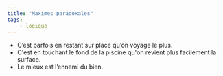 ```yaml
---
title: "Maximes paradoxales"
tags:
    - logique
---
```


- C’est parfois en restant sur place qu’on voyage le plus.
- C'est en touchant le fond de la piscine qu'on revient plus facilement la
  surface.
- Le mieux est l’ennemi du bien.
